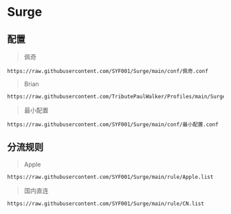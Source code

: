 #  Surge
## 配置

>佩奇

    https://raw.githubusercontent.com/SYF001/Surge/main/conf/佩奇.conf

>Brian

    https://raw.githubusercontent.com/TributePaulWalker/Profiles/main/Surge/Surge%20Pro.conf

>最小配置

    https://raw.githubusercontent.com/SYF001/Surge/main/conf/最小配置.conf

## 分流规则

>Apple

    https://raw.githubusercontent.com/SYF001/Surge/main/rule/Apple.list

>国内直连

    https://raw.githubusercontent.com/SYF001/Surge/main/rule/CN.list





